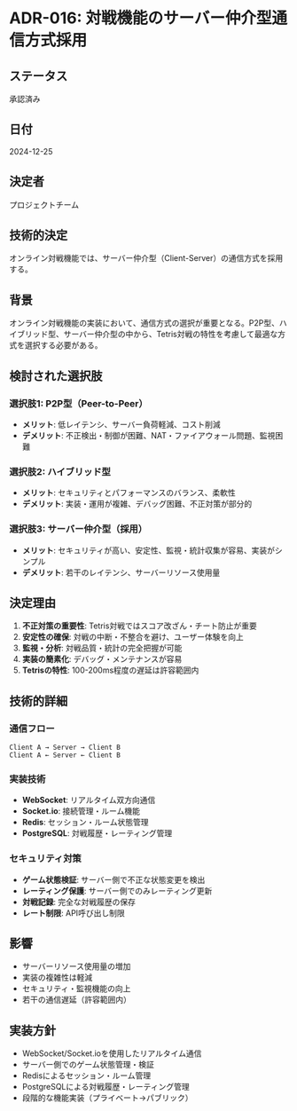# ADR-016: 対戦機能のサーバー仲介型通信方式採用

## ステータス
承認済み

## 日付
2024-12-25

## 決定者
プロジェクトチーム

## 技術的決定
オンライン対戦機能では、サーバー仲介型（Client-Server）の通信方式を採用する。

## 背景
オンライン対戦機能の実装において、通信方式の選択が重要となる。P2P型、ハイブリッド型、サーバー仲介型の中から、Tetris対戦の特性を考慮して最適な方式を選択する必要がある。

## 検討された選択肢

### 選択肢1: P2P型（Peer-to-Peer）
- **メリット**: 低レイテンシ、サーバー負荷軽減、コスト削減
- **デメリット**: 不正検出・制御が困難、NAT・ファイアウォール問題、監視困難

### 選択肢2: ハイブリッド型
- **メリット**: セキュリティとパフォーマンスのバランス、柔軟性
- **デメリット**: 実装・運用が複雑、デバッグ困難、不正対策が部分的

### 選択肢3: サーバー仲介型（採用）
- **メリット**: セキュリティが高い、安定性、監視・統計収集が容易、実装がシンプル
- **デメリット**: 若干のレイテンシ、サーバーリソース使用量

## 決定理由
1. **不正対策の重要性**: Tetris対戦ではスコア改ざん・チート防止が重要
2. **安定性の確保**: 対戦の中断・不整合を避け、ユーザー体験を向上
3. **監視・分析**: 対戦品質・統計の完全把握が可能
4. **実装の簡素化**: デバッグ・メンテナンスが容易
5. **Tetrisの特性**: 100-200ms程度の遅延は許容範囲内

## 技術的詳細

### 通信フロー
```
Client A → Server → Client B
Client A ← Server ← Client B
```

### 実装技術
- **WebSocket**: リアルタイム双方向通信
- **Socket.io**: 接続管理・ルーム機能
- **Redis**: セッション・ルーム状態管理
- **PostgreSQL**: 対戦履歴・レーティング管理

### セキュリティ対策
- **ゲーム状態検証**: サーバー側で不正な状態変更を検出
- **レーティング保護**: サーバー側でのみレーティング更新
- **対戦記録**: 完全な対戦履歴の保存
- **レート制限**: API呼び出し制限

## 影響
- サーバーリソース使用量の増加
- 実装の複雑性は軽減
- セキュリティ・監視機能の向上
- 若干の通信遅延（許容範囲内）

## 実装方針
- WebSocket/Socket.ioを使用したリアルタイム通信
- サーバー側でのゲーム状態管理・検証
- Redisによるセッション・ルーム管理
- PostgreSQLによる対戦履歴・レーティング管理
- 段階的な機能実装（プライベート→パブリック） 